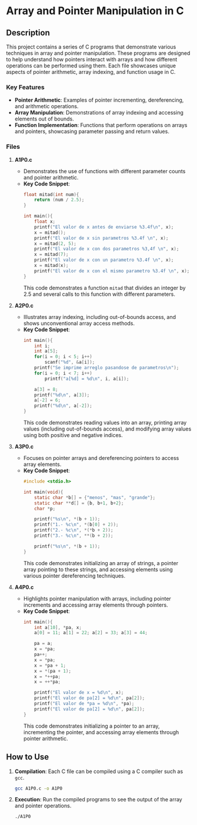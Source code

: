 # Array and Pointer Manipulation in C


## Description
This project contains a series of C programs that demonstrate various techniques in array and pointer manipulation. These programs are designed to help understand how pointers interact with arrays and how different operations can be performed using them. Each file showcases unique aspects of pointer arithmetic, array indexing, and function usage in C.

### Key Features
- **Pointer Arithmetic**: Examples of pointer incrementing, dereferencing, and arithmetic operations.
- **Array Manipulation**: Demonstrations of array indexing and accessing elements out of bounds.
- **Function Implementation**: Functions that perform operations on arrays and pointers, showcasing parameter passing and return values.

### Files
1. **A1P0.c**
    - Demonstrates the use of functions with different parameter counts and pointer arithmetic.
    - **Key Code Snippet**:
        ```c
        float mitad(int num){
            return (num / 2.5);
        }

        int main(){
            float x;
            printf("El valor de x antes de enviarse %3.4f\n", x);
            x = mitad();
            printf("El valor de x sin parametros %3.4f \n", x);
            x = mitad(2, 5);
            printf("El valor de x con dos parametros %3,4f \n", x);
            x = mitad(7);
            printf("El valor de x con un parametro %3.4f \n", x);
            x = mitad(x);
            printf("El valor de x con el mismo parametro %3.4f \n", x);
        }
        ```
        This code demonstrates a function `mitad` that divides an integer by 2.5 and several calls to this function with different parameters.

2. **A2P0.c**
    - Illustrates array indexing, including out-of-bounds access, and shows unconventional array access methods.
    - **Key Code Snippet**:
        ```c
        int main(){
            int i;
            int a[5];
            for(i = 0; i < 5; i++)
                scanf("%d", &a[i]);
            printf("Se imprime arreglo pasandose de parametros\n");
            for(i = 0; i < 7; i++)
                printf("a[%d] = %d\n", i, a[i]);

            a[3] = 8;
            printf("%d\n", a[3]);
            a[-2] = 6;
            printf("%d\n", a[-2]);
        }
        ```
        This code demonstrates reading values into an array, printing array values (including out-of-bounds access), and modifying array values using both positive and negative indices.

3. **A3P0.c**
    - Focuses on pointer arrays and dereferencing pointers to access array elements.
    - **Key Code Snippet**:
        ```c
        #include <stdio.h>
        
        int main(void){
            static char *b[] = {"menos", "mas", "grande"};
            static char **d[] = {b, b+1, b+2};
            char *p;

            printf("%s\n", *(b + 1));
            printf("1.- %c\n", *(b[0] + 2));
            printf("2.- %c\n", *(*b + 2));
            printf("3.- %c\n", **(b + 2));

            printf("%s\n", *(b + 1));
        }
        ```
        This code demonstrates initializing an array of strings, a pointer array pointing to these strings, and accessing elements using various pointer dereferencing techniques.

4. **A4P0.c**
    - Highlights pointer manipulation with arrays, including pointer increments and accessing array elements through pointers.
    - **Key Code Snippet**:
        ```c
        int main(){
            int a[10], *pa, x;
            a[0] = 11; a[1] = 22; a[2] = 33; a[3] = 44;

            pa = a;
            x = *pa;
            pa++;
            x = *pa;
            x = *pa + 1;
            x = *(pa + 1);
            x = *++pa;
            x = ++*pa;

            printf("El valor de x = %d\n", x);
            printf("El valor de pa[2] = %d\n", pa[2]);
            printf("El valor de *pa = %d\n", *pa);
            printf("El valor de pa[2] = %d\n", pa[2]);
        }
        ```
        This code demonstrates initializing a pointer to an array, incrementing the pointer, and accessing array elements through pointer arithmetic.

## How to Use
1. **Compilation**: Each C file can be compiled using a C compiler such as `gcc`.
    ```bash
    gcc A1P0.c -o A1P0
    ```
2. **Execution**: Run the compiled programs to see the output of the array and pointer operations.
    ```bash
    ./A1P0
    ```
